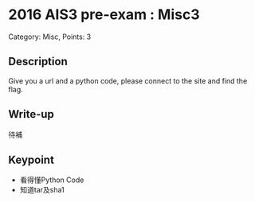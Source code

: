 # 2016 AIS3 pre-exam : Misc3
Category: Misc, Points: 3  

## Description
Give you a url and a python code, please connect to the site and find the flag.

## Write-up
待補

## Keypoint
- 看得懂Python Code
- 知道tar及sha1